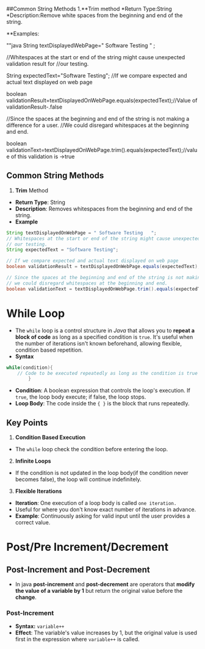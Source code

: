 ##Common String Methods
1.**Trim method 
*Return Type:String
*Description:Remove white spaces from the beginning and end of the string.

**Examples:

""java
 String textDisplayedWebPage="  Software Testing " ;

//Whitespaces at the start or end of the string might cause unexpected validation result for 
//our testing.

String expectedText="Software Testing";
//If we compare expected and actual text displayed on web page

boolean validationResult=textDisplayedOnWebPage.equals(expectedText);//Value of validationResult-.false

//Since the spaces at the beginning and end of the string is not making a difference for a user.
//We could disregard whitespaces at the beginning and end.

boolean validationText=textDisplayedOnWebPage.trim().equals(expectedText);//value of this validation is ->true

## Common String Methods
1. **Trim** Method
* **Return Type**: String
* **Description**: Removes whitespaces from the beginning and end of the string.
* **Example**
```java 
String textDisplayedOnWebPage = " Software Testing   ";
// Whitespaces at the start or end of the string might cause unexpected validation results for
// our testing. 
String expectedText = "Software Testing";

// If we compare expected and actual text displayed on web page
boolean validationResult = textDisplayedOnWebPage.equals(expectedText); // Value of validationResult -> false

// Since the spaces at the beginning and end of the string is not making a difference for a user
// we could disregard whitespaces at the beginning and end. 
boolean validationText = textDisplayedOnWebPage.trim().equals(expectedText); // value of this validation is -> true
```

# While Loop
- The `while` loop is a control structure in *Java* that allows you to **repeat a block of code** as long as
  a specified condition is `true`. It's useful when the number of iterations isn't known beforehand,
  allowing flexible, condition based repetition.
- **Syntax**
```java 
while(condition){
    // Code to be executed repeatedly as long as the condition is true
        } 
```
* **Condition**: A boolean expression that controls the loop's execution. If `true`, the loop body
  execute; if false, the loop stops.
* **Loop Body**: The code inside the `{ }` is the block that runs repeatedly.
## Key Points
1. **Condition Based Execution**
 * The `while` loop check the condition before entering the loop.
2. **Infinite Loops**
 * If the condition is not updated in the loop body(if the condition never becomes false), the loop will
   continue indefinitely.
3. **Flexible Iterations**
 * **Iteration**: One execution of a loop body is called `one iteration.`
 * Useful for where you don't know exact number of iterations in advance.
 * **Example**: Continuously asking for valid input until the user provides a correct value.

# Post/Pre Increment/Decrement

## Post-Increment and Post-Decrement
* In java **post-increment** and **post-decrement** are operators that **modify the value of a variable by 1**
  but return the original value before the **change**.
### Post-Increment
* **Syntax:** `variable++`
* **Effect**: The variable's value increases by 1, but the original value is used first in the expression
  where `variable++` is called. 







